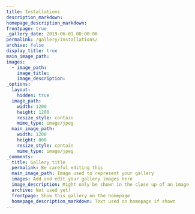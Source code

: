 ```yaml
---
title: Installations
description_markdown:
homepage_description_markdown:
frontpage: true
_gallery_date: 2019-06-01 00:00:00
permalink: /gallery/installations/
archive: false
display_title: true
main_image_path:
images:
  - image_path: 
    image_title: 
    image_description:
_options:
  layout:
    hidden: true
  image_path:
    width: 1200
    height: 1200
    resize_style: contain
    mime_type: image/jpeg
  main_image_path:
    width: 1200
    height: 800
    resize_style: contain
    mime_type: image/jpeg
_comments:
  title: Gallery title
  permalink: Be careful editing this
  main_image_path: Image used to represent your gallery
  images: Add and edit your gallery images here
  image_description: Might only be shown in the close up of an image
  archive: Not used yet!
  frontpage: Show this gallery on the homepage
  homepage_description_markdown: Text used on homepage if shown
---
```

